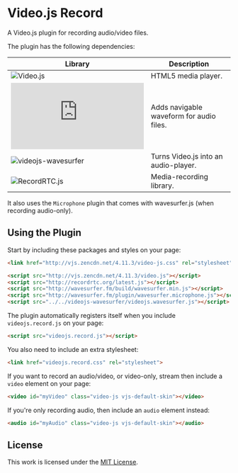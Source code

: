 Video.js Record
===============

A Video.js plugin for recording audio/video files.

The plugin has the following dependencies:

| Library | Description |
| --- | --- |
| ![Video.js](http://www.videojs.com/) | HTML5 media player. |
| ![wavesurfer.js](https://github.com/katspaugh/wavesurfer.js) | Adds navigable waveform for audio files. |
| ![videojs-wavesurfer](https://github.com/collab-project/videojs-wavesurfer) | Turns Video.js into an audio-player. |
| ![RecordRTC.js](http://recordrtc.org/) | Media-recording library. |

It also uses the `Microphone` plugin that comes with wavesurfer.js (when recording audio-only).

Using the Plugin
----------------

Start by including these packages and styles on your page:

```html
<link href="http://vjs.zencdn.net/4.11.3/video-js.css" rel="stylesheet">

<script src="http://vjs.zencdn.net/4.11.3/video.js"></script>
<script src="http://recordrtc.org/latest.js"></script>
<script src="http://wavesurfer.fm/build/wavesurfer.min.js"></script>
<script src="http://wavesurfer.fm/plugin/wavesurfer.microphone.js"></script>
<script src="../../videojs-wavesurfer/videojs.wavesurfer.js"></script>
```

The plugin automatically registers itself when you include `videojs.record.js`
on your page:

```html
<script src="videojs.record.js"></script>
```

You also need to include an extra stylesheet:

```html
<link href="videojs.record.css" rel="stylesheet">
```

If you want to record an audio/video, or video-only, stream then include a
`video` element on your page:

```html
<video id="myVideo" class="video-js vjs-default-skin"></video>
```

If you're only recording audio, then include an `audio` element instead:

```html
<audio id="myAudio" class="video-js vjs-default-skin"></audio>
```

License
-------

This work is licensed under the [MIT License](LICENSE).
